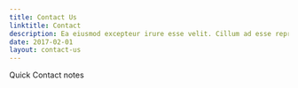 ```yaml
---
title: Contact Us
linktitle: Contact
description: Ea eiusmod excepteur irure esse velit. Cillum ad esse reprehenderit elit ipsum labore sunt cupidatat exercitation sit. Anim eiusmod esse in laborum culpa eu nulla sit cillum ullamco. In tempor labore tempor ex aliquip culpa labore occaecat exercitation adipisicing cillum ea.
date: 2017-02-01
layout: contact-us
---
```


Quick Contact notes
